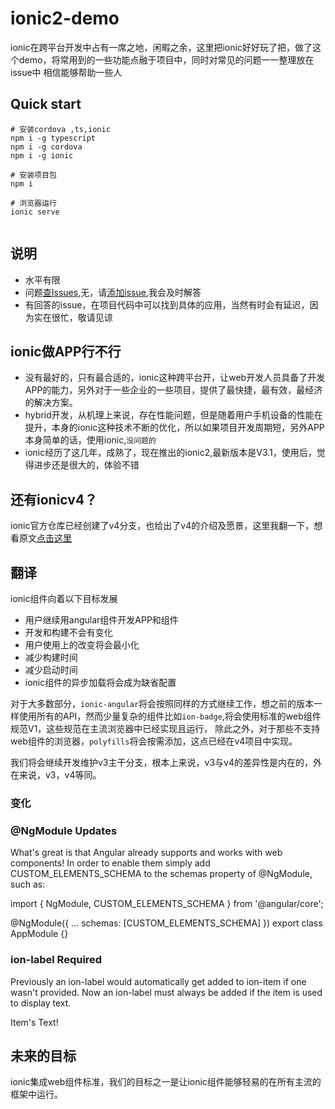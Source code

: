 # ionic2-demo

ionic在跨平台开发中占有一席之地，闲暇之余，这里把ionic好好玩了把，做了这个demo，将常用到的一些功能点融于项目中，同时对常见的问题一一整理放在issue中
相信能够帮助一些人

## Quick start

```
# 安装cordova ,ts,ionic
npm i -g typescript
npm i -g cordova
npm i -g ionic

# 安装项目包
npm i

# 浏览器运行
ionic serve


```

## 说明

 + 水平有限
 + 问题[查Issues](https://github.com/heqiang421/ionic2-demo/issues),无，请[添加issue](https://github.com/heqiang421/ionic2-demo/issues/new),我会及时解答
 + 有回答的issue，在项目代码中可以找到具体的应用，当然有时会有延迟，因为实在很忙，敬请见谅

## ionic做APP行不行

+ 没有最好的，只有最合适的，ionic这种跨平台开，让web开发人员具备了开发APP的能力，另外对于一些企业的一些项目，提供了最快捷，最有效，最经济的解决方案。
+ hybrid开发，从机理上来说，存在性能问题，但是随着用户手机设备的性能在提升，本身的ionic这种技术不断的优化，所以如果项目开发周期短，另外APP本身简单的话，使用ionic,`没问题的`
+ ionic经历了这几年，成熟了，现在推出的ionic2,最新版本是V3.1，使用后，觉得进步还是很大的，体验不错

## 还有ionicv4？

ionic官方仓库已经创建了v4分支，也给出了v4的介绍及愿景，这里我翻一下，想看原文[点击这里](https://github.com/driftyco/ionic/blob/v4/README.md)

## 翻译

ionic组件向着以下目标发展
+ 用户继续用angular组件开发APP和组件
+ 开发和构建不会有变化
+ 用户使用上的改变将会最小化
+ 减少构建时间
+ 减少启动时间
+ ionic组件的异步加载将会成为缺省配置

对于大多数部分，`ionic-angular`将会按照同样的方式继续工作，想之前的版本一样使用所有的API，然而少量复杂的组件比如`ion-badge`,将会使用标准的web组件规范V1，这些规范在主流浏览器中已经实现且运行，
除此之外，对于那些不支持web组件的浏览器，`polyfills`将会按需添加，这点已经在v4项目中实现。

我们将会继续开发维护v3主干分支，根本上来说，v3与v4的差异性是内在的，外在来说，v3，v4等同。

### 变化

### @NgModule Updates

What's great is that Angular already supports and works with web components! In order to enable them simply add CUSTOM_ELEMENTS_SCHEMA to the schemas property of @NgModule, such as:

import { NgModule, CUSTOM_ELEMENTS_SCHEMA } from '@angular/core';

@NgModule({
  ...
  schemas: [CUSTOM_ELEMENTS_SCHEMA]
})
export class AppModule {}
### ion-label Required

Previously an ion-label would automatically get added to ion-item if one wasn't provided. Now an ion-label must always be added if the item is used to display text.

  <ion-item>
    <ion-label>Item's Text!</ion-label>
  </ion-item>


## 未来的目标
ionic集成web组件标准，我们的目标之一是让ionic组件能够轻易的在所有主流的框架中运行。